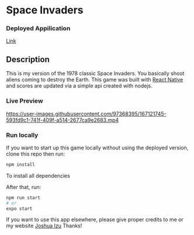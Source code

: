 # Space Invaders

### Deployed Appilication
[Link](https://link)

## Description
This is my version of the 1978 classic Space Invaders. You basically shoot aliens coming to destroy the Earth.
This game was built with [React Native](https://reactnative.dev/) and scores are updated via a simple api created with nodejs. 

### Live Preview



https://user-images.githubusercontent.com/97368395/167121745-593fd9c1-741f-409f-a514-2677ca9e2683.mp4



### Run locally
If you want to start up this game locally without using the deployed version, clone this repo then run: 

```bash
npm install
```
To install all dependencies

After that, run:
```bash
npm run start
# or
expo start
```
If you want to use this app elsewhere, please give proper credits to me or my website  [Joshua Izu](https://joshuaizu.vercel.app) Thanks!
